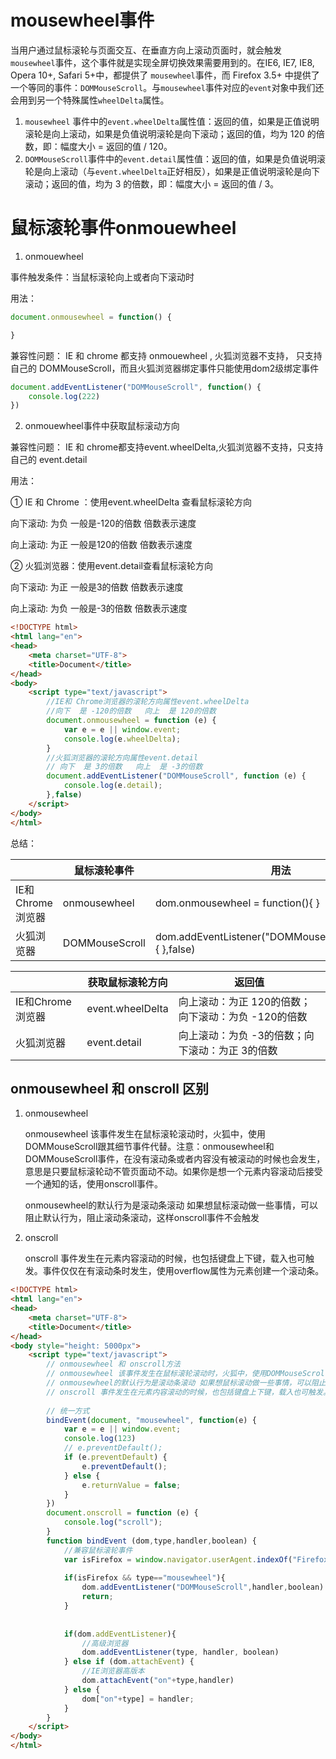 # mousewheel事件

当用户通过鼠标滚轮与页面交互、在垂直方向上滚动页面时，就会触发`mousewheel`事件，这个事件就是实现全屏切换效果需要用到的。在IE6, IE7, IE8, Opera 10+, Safari 5+中，都提供了 `mousewheel`事件，而 Firefox 3.5+ 中提供了一个等同的事件：`DOMMouseScroll`。与`mousewheel`事件对应的`event`对象中我们还会用到另一个特殊属性`wheelDelta`属性。

1. `mousewheel` 事件中的`event.wheelDelta`属性值：返回的值，如果是正值说明滚轮是向上滚动，如果是负值说明滚轮是向下滚动；返回的值，均为 120 的倍数，即：幅度大小 = 返回的值 / 120。
2. `DOMMouseScroll`事件中的`event.detail`属性值：返回的值，如果是负值说明滚轮是向上滚动（与`event.wheelDelta`正好相反），如果是正值说明滚轮是向下滚动；返回的值，均为 3 的倍数，即：幅度大小 = 返回的值 / 3。

# 鼠标滚轮事件onmouewheel 

1. onmouewheel
   

事件触发条件：当鼠标滚轮向上或者向下滚动时

用法：

```js
document.onmousewheel = function() {

}
```

兼容性问题：
IE 和 chrome 都支持 onmouewheel , 火狐浏览器不支持， 只支持自己的 DOMMouseScroll，而且火狐浏览器绑定事件只能使用dom2级绑定事件

```js
document.addEventListener("DOMMouseScroll", function() {
	console.log(222)
})
```

2. onmouewheel事件中获取鼠标滚动方向

兼容性问题：
IE 和 chrome都支持event.wheelDelta,火狐浏览器不支持，只支持自己的 event.detail

用法：

① IE 和 Chrome ：使用event.wheelDelta 查看鼠标滚轮方向

 向下滚动: 为负 一般是-120的倍数  倍数表示速度

 向上滚动: 为正 一般是120的倍数  倍数表示速度

② 火狐浏览器：使用event.detail查看鼠标滚轮方向

 向下滚动: 为正 一般是3的倍数 倍数表示速度

 向上滚动: 为负 一般是-3的倍数 倍数表示速度

```html
<!DOCTYPE html>
<html lang="en">
<head>
	<meta charset="UTF-8">
	<title>Document</title>
</head>
<body>
	<script type="text/javascript">
		//IE和 Chrome浏览器的滚轮方向属性event.wheelDelta
		//向下  是 -120的倍数   向上  是 120的倍数
		document.onmousewheel = function (e) {
			var e = e || window.event;
			console.log(e.wheelDelta);
		}
		//火狐浏览器的滚轮方向属性event.detail
		// 向下  是 3的倍数   向上  是 -3的倍数
		document.addEventListener("DOMMouseScroll", function (e) {
			console.log(e.detail);
		},false)
	</script>
</body>
</html>
```

总结：

|                  | 鼠标滚轮事件   | 用法                                                       |
| ---------------- | -------------- | ---------------------------------------------------------- |
| IE和Chrome浏览器 | onmousewheel   | dom.onmousewheel = function(){ }                           |
| 火狐浏览器       | DOMMouseScroll | dom.addEventListener("DOMMouseScroll",function(){ },false) |

|                  | 获取鼠标滚轮方向 | 返回值                                              |
| ---------------- | ---------------- | --------------------------------------------------- |
| IE和Chrome浏览器 | event.wheelDelta | 向上滚动：为正 120的倍数；向下滚动：为负 -120的倍数 |
| 火狐浏览器       | event.detail     | 向上滚动：为负 -3的倍数；向下滚动：为正 3的倍数     |



## onmousewheel 和 onscroll 区别

1. onmousewheel 

    onmousewheel 该事件发生在鼠标滚轮滚动时，火狐中，使用DOMMouseScroll跟其细节事件代替。注意：onmousewheel和DOMMouseScroll事件，在没有滚动条或者内容没有被滚动的时候也会发生，意思是只要鼠标滚轮动不管页面动不动。如果你是想一个元素内容滚动后接受一个通知的话，使用onscroll事件。

    onmousewheel的默认行为是滚动条滚动 如果想鼠标滚动做一些事情，可以阻止默认行为，阻止滚动条滚动，这样onscroll事件不会触发

2. onscroll 

    onscroll 事件发生在元素内容滚动的时候，也包括键盘上下键，载入也可触发。事件仅仅在有滚动条时发生，使用overflow属性为元素创建一个滚动条。

```html
<!DOCTYPE html>
<html lang="en">
<head>
	<meta charset="UTF-8">
	<title>Document</title>
</head>
<body style="height: 5000px">
	<script type="text/javascript">
		// onmousewheel 和 onscroll方法
		// onmousewheel 该事件发生在鼠标滚轮滚动时，火狐中，使用DOMMouseScroll跟其细节事件代替。注意：onmousewheel和DOMMouseScroll事件，在没有滚动条或者内容没有被滚动的时候也会发生，意思是只要鼠标滚轮动不管页面动不动。如果你是想一个元素内容滚动后接受一个通知的话，使用onscroll事件。
		// onmousewheel的默认行为是滚动条滚动 如果想鼠标滚动做一些事情，可以阻止默认行为，阻止滚动条滚动，这样onscroll事件不会触发
		// onscroll 事件发生在元素内容滚动的时候，也包括键盘上下键，载入也可触发。事件仅仅在有滚动条时发生，使用overflow属性为元素创建一个滚动条。
 
		// 统一方式
		bindEvent(document, "mousewheel", function(e) {
			var e = e || window.event;
			console.log(123)
			// e.preventDefault();
			if (e.preventDefault) {
				e.preventDefault();
			} else {
				e.returnValue = false;
			}
		})
		document.onscroll = function (e) {
			console.log("scroll");
		}
		function bindEvent (dom,type,handler,boolean) {
			//兼容鼠标滚轮事件
			var isFirefox = window.navigator.userAgent.indexOf("Firefox") === -1 ? false : true; 
 
			if(isFirefox && type=="mousewheel"){
				dom.addEventListener("DOMMouseScroll",handler,boolean)
				return;
			}
 
 
			if(dom.addEventListener){
				//高级浏览器
				dom.addEventListener(type, handler, boolean)
			} else if (dom.attachEvent) {
				//IE浏览器高版本
				dom.attachEvent("on"+type,handler)
			} else {
				dom["on"+type] = handler;
			}
		}
	</script>
</body>
</html>
```